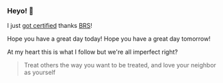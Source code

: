 ### Heyo! 👋

I just [got certified](https://www.credly.com/earner/earned/badge/dc107cd5-6665-4e41-9cf0-406a25a9813c) thanks [BRS](https://github.com/BigRoomStudios)!

Hope you have a great day today!
Hope you have a great day tomorrow!

At my heart this is what I follow but we're all imperfect right?
> Treat others the way you want to be treated, and love your neighbor as yourself
